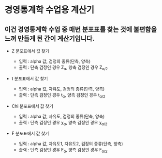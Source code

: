 # 경영통계학 수업용 계산기
## 이건 경영통계학 수업 중 매번 분포표를 찾는 것에 불편함을 느껴 만들게 된 간이 계산기입니다.
- Z 분포표에서 값 찾기
    - 입력 : alpha 값, 검정의 종류(단측, 양측)
    - 출력 : 단측 검정인 경우 Z<sub>α</sub>, 양측 검정인 경우 Z<sub>α/2</sub>
    
- t 분포표에서 값 찾기
    - 입력 : alpha 값, 자유도, 검정의 종류(단측, 양측)
    - 출력 : 단측 검정인 경우 t<sub>α</sub>, 양측 검정인 경우 t<sub>α/2</sub>

- Chi 분포표에서 값 찾기
    - 입력 : alpha 값, 자유도, 검정의 종류(단측, 양측)
    - 출력 : 단측 검정인 경우 χ<sub>α</sub>, 양측 검정인 경우 χ<sub>α/2</sub>

- F 분포표에서 값 찾기
    - 입력 : alpha 값, 자유도1, 자유도2, 검정의 종류(단측, 양측)
    - 출력 : 단측 검정인 경우 F<sub>α</sub>, 양측 검정인 경우 F<sub>α/2</sub>